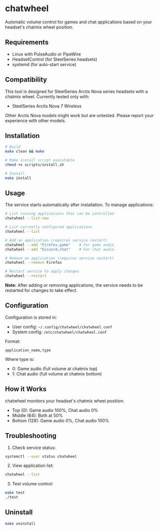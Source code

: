 # chatwheel

Automatic volume control for games and chat applications based on your headset's chatmix wheel position.

## Requirements

- Linux with PulseAudio or PipeWire
- HeadsetControl (for SteelSeries headsets)
- systemd (for auto-start service)

## Compatibility

This tool is designed for SteelSeries Arctis Nova series headsets with a chatmix wheel.
Currently tested only with:
- SteelSeries Arctis Nova 7 Wireless

Other Arctis Nova models might work but are untested. Please report your experience with other models.

## Installation

```bash
# Build
make clean && make

# Make install script executable
chmod +x scripts/install.sh

# Install
make install
```

## Usage

The service starts automatically after installation. To manage applications:

```bash
# List running applications that can be controlled
chatwheel --list-new

# List currently configured applications
chatwheel --list

# Add an application (requires service restart)
chatwheel --add "Firefox,game"    # For game audio
chatwheel --add "Discord,chat"    # For chat audio

# Remove an application (requires service restart)
chatwheel --remove Firefox

# Restart service to apply changes
chatwheel --restart
```

**Note:** After adding or removing applications, the service needs to be restarted
for changes to take effect.

## Configuration

Configuration is stored in:
- User config: `~/.config/chatwheel/chatwheel.conf`
- System config: `/etc/chatwheel/chatwheel.conf`

Format:
```
application_name,type
```
Where type is:
- 0: Game audio (full volume at chatmix top)
- 1: Chat audio (full volume at chatmix bottom)

## How it Works

chatwheel monitors your headset's chatmix wheel position:
- Top (0): Game audio 100%, Chat audio 0%
- Middle (64): Both at 50%
- Bottom (128): Game audio 0%, Chat audio 100%

## Troubleshooting

1. Check service status:
```bash
systemctl --user status chatwheel
```

2. View application list:
```bash
chatwheel --list
```

3. Test volume control:
```bash
make test
./test
```

## Uninstall

```bash
make uninstall
```